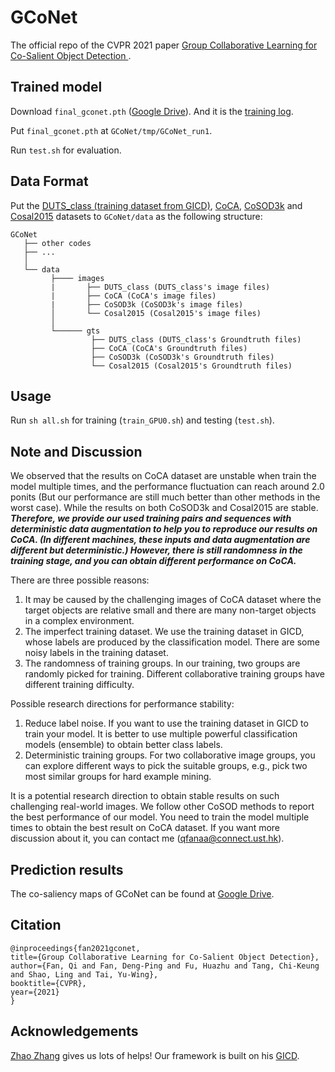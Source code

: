 # GCoNet
The official repo of the CVPR 2021 paper [Group Collaborative Learning for Co-Salient Object Detection ](https://arxiv.org/abs/2104.01108).


## Trained model
Download `final_gconet.pth` ([Google Drive](https://drive.google.com/file/d/1y1UxatK033mQz1GIA_tdElIHK-peVzz4/view?usp=sharing)). And it is the [training log](https://drive.google.com/file/d/1BBeRIEKjoewMrfwramoxxzJotBzRpuMb/view?usp=sharing).

Put `final_gconet.pth` at `GCoNet/tmp/GCoNet_run1`.

Run `test.sh` for evaluation.

## Data Format

  Put the [DUTS_class (training dataset from GICD)](https://drive.google.com/file/d/1Ej6FKifpRi1bx09I0r7D6MO-GI8SDu_M/view?usp=sharing), [CoCA](http://zhaozhang.net/coca.html), [CoSOD3k](http://dpfan.net/CoSOD3K/) and [Cosal2015]() datasets to `GCoNet/data` as the following structure:
  ```
  GCoNet
     ├── other codes
     ├── ...
     │ 
     └── data
           ├──── images
           |       ├── DUTS_class (DUTS_class's image files)
           |       ├── CoCA (CoCA's image files)
           |       ├── CoSOD3k (CoSOD3k's image files)
           │       └── Cosal2015 (Cosal2015's image files)
           │ 
           └────── gts
                    ├── DUTS_class (DUTS_class's Groundtruth files)
                    ├── CoCA (CoCA's Groundtruth files)
                    ├── CoSOD3k (CoSOD3k's Groundtruth files)
                    └── Cosal2015 (Cosal2015's Groundtruth files)
  ```  
  
<!-- USAGE EXAMPLES -->
## Usage

Run `sh all.sh` for training (`train_GPU0.sh`) and testing (`test.sh`).

## Note and Discussion

We observed that the results on CoCA dataset are unstable when train the model multiple times, and the performance fluctuation can reach around 2.0 ponits (But our performance are still much better than other methods in the worst case). While the results on both CoSOD3k and Cosal2015 are stable. 
***Therefore, we provide our used training pairs and sequences with deterministic data augmentation to help you to reproduce our results on CoCA. (In different machines, these inputs and data augmentation are different but deterministic.) However, there is still randomness in the training stage, and you can obtain different performance on CoCA.***

There are three possible reasons:

1.	It may be caused by the challenging images of CoCA dataset where the target objects are relative small and there are many non-target objects in a complex environment.
2.	The imperfect training dataset. We use the training dataset in GICD, whose labels are produced by the classification model. There are some noisy labels in the training dataset.
3.	The randomness of training groups. In our training, two groups are randomly picked for training. Different collaborative training groups have different training difficulty.

Possible research directions for performance stability:

1.	Reduce label noise. If you want to use the training dataset in GICD to train your model. It is better to use multiple powerful classification models (ensemble) to obtain better class labels.
2.	Deterministic training groups. For two collaborative image groups, you can explore different ways to pick the suitable groups, e.g., pick two most similar groups for hard example mining.

It is a potential research direction to obtain stable results on such challenging real-world images. We follow other CoSOD methods to report the best performance of our model. You need to train the model multiple times to obtain the best result on CoCA dataset. If you want more discussion about it, you can contact me (qfanaa@connect.ust.hk).

## Prediction results
The co-saliency maps of GCoNet can be found at [Google Drive](https://drive.google.com/file/d/17LgbcwGNK1DFl9jRAoMxF2796YlQYR4a/view?usp=sharing).




## Citation
  ```
@inproceedings{fan2021gconet,
  title={Group Collaborative Learning for Co-Salient Object Detection},
  author={Fan, Qi and Fan, Deng-Ping and Fu, Huazhu and Tang, Chi-Keung and Shao, Ling and Tai, Yu-Wing},
  booktitle={CVPR},
  year={2021}
}
  ```

## Acknowledgements
[Zhao Zhang](https://github.com/zzhanghub) gives us lots of helps! Our framework is built on his [GICD](https://github.com/zzhanghub/gicd/edit/master/README.md).
